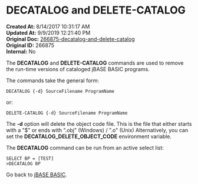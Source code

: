 # DECATALOG and DELETE-CATALOG

**Created At:** 8/14/2017 10:31:17 AM  
**Updated At:** 9/9/2019 12:21:40 PM  
**Original Doc:** [266875-decatalog-and-delete-catalog](https://docs.jbase.com/36868-jbase-basic/266875-decatalog-and-delete-catalog)  
**Original ID:** 266875  
**Internal:** No  


The **DECATALOG** and **DELETE-CATALOG** commands are used to remove the run-time versions of cataloged jBASE BASIC programs.

The commands take the general form:

```
DECATALOG {-d} SourceFilename ProgramName
```

or:

```
DELETE-CATALOG {-d} SourceFilename ProgramName
```

The **-d** option will delete the object code file. This is the file that either starts with a "$" or ends with ".obj" (Windows) / ".o" (Unix) Alternatively, you can set the **DECATALOG\_DELETE\_OBJECT\_CODE** environment variable.

The **DECATALOG** command can be run from an active select list:

```
SELECT BP = [TEST]
>DECATALOG BP
```



Go back to [jBASE BASIC](./../jbase-basic-programmers-reference-guide).

